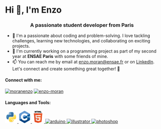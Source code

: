 <h1 align="left">Hi 👋, I'm Enzo</h1>
<h3 align="center">A passionate student developer from Paris</h3>

- 👋 I'm a passionate about coding and problem-solving. I love tackling challenges, learning new technologies, and collaborating on exciting projects.
- 🔭 I'm currently working on a programming project as part of my second year at **ENSAE Paris** with some friends of mine.
- 📫 You can reach me by email at enzo.moran@ensae.fr or on [LinkedIn](https://www.linkedin.com/in/enzo-moran-66b7ba283/). Let's connect and create something great together! 🚀

<h4 align="left">Connect with me:</h3>
<p align="left">
<a href="https://www.linkedin.com/in/moranenzo/" target="blank"><img align="center" src="https://img.icons8.com/?size=512&id=13930&format=png" alt="moranenzo" height="50" width="50" /></a>
<a href="mailto:enzo.moran@ensae.fr" target="blank"><img align="center" src="https://cdn-icons-png.flaticon.com/128/10505/10505896.png" alt="enzo-moran" height="40" width="40" /></a>
</p>


<h4 align="left">Languages and Tools:</h3>
<p align="left">
  <a href="https://www.python.org" target="_blank" rel="noreferrer"> <img src="https://raw.githubusercontent.com/devicons/devicon/master/icons/python/python-original.svg" alt="python" width="40" height="40"/> </a>
  <a href="https://www.w3schools.com/cpp/" target="_blank" rel="noreferrer"> <img src="https://raw.githubusercontent.com/devicons/devicon/master/icons/cplusplus/cplusplus-original.svg" alt="cplusplus" width="40" height="40"/> </a>
  <a href="https://www.w3.org/html/" target="_blank" rel="noreferrer"> <img src="https://raw.githubusercontent.com/devicons/devicon/master/icons/html5/html5-original-wordmark.svg" alt="html5" width="40" height="40"/> </a>
  <a href="https://www.arduino.cc/" target="_blank" rel="noreferrer"> <img src="https://cdn.worldvectorlogo.com/logos/arduino-1.svg" alt="arduino" width="40" height="40"/> </a>
  <a href="https://www.adobe.com/in/products/illustrator.html" target="_blank" rel="noreferrer"> <img src="https://upload.wikimedia.org/wikipedia/commons/thumb/f/fb/Adobe_Illustrator_CC_icon.svg/1200px-Adobe_Illustrator_CC_icon.svg.png" alt="illustrator" width="40" height="40"/> </a>
  <a href="https://www.photoshop.com/en" target="_blank" rel="noreferrer"> <img src="https://upload.wikimedia.org/wikipedia/commons/thumb/a/af/Adobe_Photoshop_CC_icon.svg/512px-Adobe_Photoshop_CC_icon.svg.png" alt="photoshop" width="40" height="40"/> </a>
</p>
